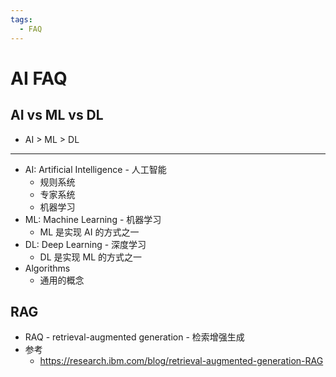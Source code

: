 ```yaml
---
tags:
  - FAQ
---
```


# AI FAQ

## AI vs ML vs DL

- AI > ML > DL

---

- AI: Artificial Intelligence - 人工智能
  - 规则系统
  - 专家系统
  - 机器学习
- ML: Machine Learning - 机器学习
  - ML 是实现 AI 的方式之一
- DL: Deep Learning - 深度学习
  - DL 是实现 ML 的方式之一
- Algorithms
  - 通用的概念

## RAG

- RAQ - retrieval-augmented generation - 检索增强生成
- 参考
  - https://research.ibm.com/blog/retrieval-augmented-generation-RAG
